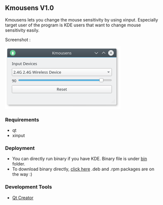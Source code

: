 ## Kmousens V1.0

Kmousens lets you change the mouse sensitivity by using xinput. Especially target user of the program is KDE users that want to change mouse sensitivity easily.

Screenshot :

![](https://github.com/furkantokac/Kmousens/blob/master/Kmousens/data/ss/KmousensV1.0_1.png)

### Requirements
* qt
* xinput

<!--```
CODE
```-->

### Deployment

* You can directly run binary if you have KDE. Binary file is under [bin](https://github.com/furkantokac/Kmousens/blob/master/bin) folder.
* To download binary directly, [click here](https://github.com/furkantokac/Kmousens/blob/master/bin)
.deb and .rpm packages are on the way :)

### Development Tools

* [Qt Creator](https://www.qt.io/download-open-source)
